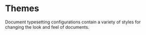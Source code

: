 # Themes

Document typesetting configurations contain a variety of styles for
changing the look and feel of documents.

